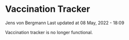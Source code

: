 Vaccination Tracker
================
Jens von Bergmann
Last updated at 08 May, 2022 - 18:09

Vaccination tracker is no longer functional.
